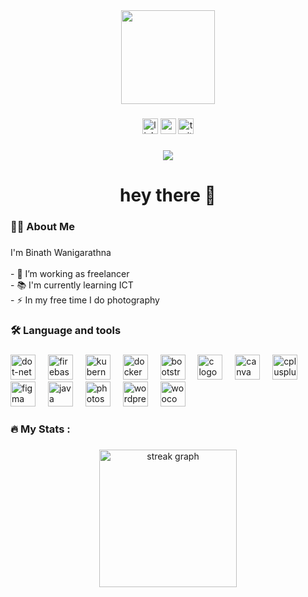 <div align="center">
  <img height="150" src="[[https://images.alphacoders.com/130/1301370.png](https://z-p3-scontent.fcmb9-1.fna.fbcdn.net/v/t39.30808-6/432788394_1878556059242844_4536157451149774270_n.jpg?_nc_cat=110&ccb=1-7&_nc_sid=5f2048&_nc_eui2=AeEG5ERkACf-DdVbqT_h8zabmlhj7T0IR6-aWGPtPQhHrwnJCXD8qpFxSYgh8Z4LPI4KN3uDcflb1ySIva3VoNUu&_nc_ohc=fspWR5RwpwsQ7kNvgHVYzkf&_nc_zt=23&_nc_ht=z-p3-scontent.fcmb9-1.fna&oh=00_AYCtMYe9xh04pe4n1b5Y6P8wT-uZQdLVuVANhCAkqtJMGA&oe=664986A7)](https://z-p3-scontent.fcmb9-1.fna.fbcdn.net/v/t39.30808-6/432788394_1878556059242844_4536157451149774270_n.jpg?_nc_cat=110&ccb=1-7&_nc_sid=5f2048&_nc_eui2=AeEG5ERkACf-DdVbqT_h8zabmlhj7T0IR6-aWGPtPQhHrwnJCXD8qpFxSYgh8Z4LPI4KN3uDcflb1ySIva3VoNUu&_nc_ohc=fspWR5RwpwsQ7kNvgHVYzkf&_nc_zt=23&_nc_ht=z-p3-scontent.fcmb9-1.fna&oh=00_AYCtMYe9xh04pe4n1b5Y6P8wT-uZQdLVuVANhCAkqtJMGA&oe=664986A7)"  />
</div>

###

<div align="center">
  <img src="https://img.shields.io/static/v1?message=LinkedIn&logo=linkedin&label=&color=0077B5&logoColor=white&labelColor=&style=for-the-badge" height="25" alt="linkedin logo"  />
  <img src="https://img.shields.io/static/v1?message=Youtube&logo=youtube&label=&color=FF0000&logoColor=white&labelColor=&style=for-the-badge" height="25" alt="youtube logo"  />
  <img src="https://img.shields.io/static/v1?message=Twitter&logo=twitter&label=&color=1DA1F2&logoColor=white&labelColor=&style=for-the-badge" height="25" alt="twitter logo"  />
</div>

###

<div align="center">
  <img src="https://visitor-badge.laobi.icu/badge?page_id=BinuWanigarathna.BinuWanigarathna&"  />
</div>

###

<h1 align="center">hey there 👋</h1>

###

<h3 align="left">👩‍💻  About Me</h3>

###

<p align="left">I'm Binath Wanigarathna<br><br>- 🔭 I’m working as freelancer<br>- 📚 I'm currently learning ICT<br>- ⚡ In my free time I do photography</p>

###

<h3 align="left">🛠 Language and tools</h3>

###

<div align="left">
  <img src="https://cdn.jsdelivr.net/gh/devicons/devicon/icons/dot-net/dot-net-plain-wordmark.svg" height="40" alt="dot-net logo"  />
  <img width="12" />
  <img src="https://cdn.jsdelivr.net/gh/devicons/devicon/icons/firebase/firebase-plain-wordmark.svg" height="40" alt="firebase logo"  />
  <img width="12" />
  <img src="https://cdn.jsdelivr.net/gh/devicons/devicon/icons/kubernetes/kubernetes-plain.svg" height="40" alt="kubernetes logo"  />
  <img width="12" />
  <img src="https://cdn.jsdelivr.net/gh/devicons/devicon/icons/docker/docker-plain-wordmark.svg" height="40" alt="docker logo"  />
  <img width="12" />
  <img src="https://cdn.jsdelivr.net/gh/devicons/devicon/icons/bootstrap/bootstrap-original.svg" height="40" alt="bootstrap logo"  />
  <img width="12" />
  <img src="https://cdn.jsdelivr.net/gh/devicons/devicon/icons/c/c-original.svg" height="40" alt="c logo"  />
  <img width="12" />
  <img src="https://cdn.jsdelivr.net/gh/devicons/devicon/icons/canva/canva-original.svg" height="40" alt="canva logo"  />
  <img width="12" />
  <img src="https://cdn.jsdelivr.net/gh/devicons/devicon/icons/cplusplus/cplusplus-original.svg" height="40" alt="cplusplus logo"  />
  <img width="12" />
  <img src="https://cdn.jsdelivr.net/gh/devicons/devicon/icons/figma/figma-original.svg" height="40" alt="figma logo"  />
  <img width="12" />
  <img src="https://cdn.jsdelivr.net/gh/devicons/devicon/icons/java/java-original.svg" height="40" alt="java logo"  />
  <img width="12" />
  <img src="https://cdn.jsdelivr.net/gh/devicons/devicon/icons/photoshop/photoshop-plain.svg" height="40" alt="photoshop logo"  />
  <img width="12" />
  <img src="https://cdn.jsdelivr.net/gh/devicons/devicon/icons/wordpress/wordpress-original.svg" height="40" alt="wordpress logo"  />
  <img width="12" />
  <img src="https://cdn.jsdelivr.net/gh/devicons/devicon/icons/woocommerce/woocommerce-original.svg" height="40" alt="woocommerce logo"  />
</div>

###

<h3 align="left">🔥   My Stats :</h3>

###

<div align="center">
  <img src="https://streak-stats.demolab.com?user=BinuWanigarathna&locale=en&mode=daily&theme=dark&hide_border=false&border_radius=5&order=3" height="220" alt="streak graph"  />
</div>

###
